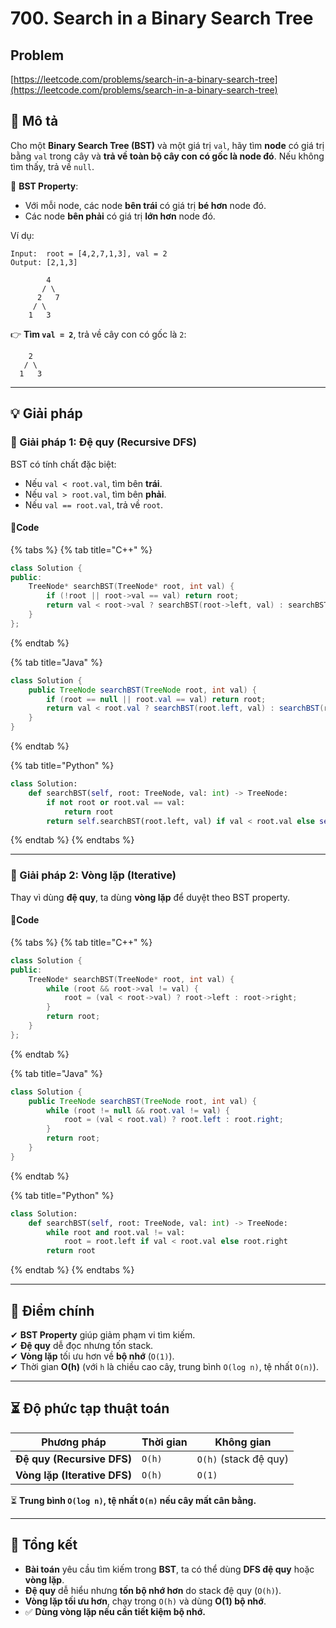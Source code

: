 # 700. Search in a Binary Search Tree

## **Problem**

[https://leetcode.com/problems/search-in-a-binary-search-tree](https://leetcode.com/problems/search-in-a-binary-search-tree)

## **📌 Mô tả**

Cho một **Binary Search Tree (BST)** và một giá trị `val`, hãy tìm **node** có giá trị bằng `val` trong cây và **trả về toàn bộ cây con có gốc là node đó**. Nếu không tìm thấy, trả về `null`.

🔹 **BST Property**:

* Với mỗi node, các node **bên trái** có giá trị **bé hơn** node đó.
* Các node **bên phải** có giá trị **lớn hơn** node đó.

Ví dụ:

```
Input:  root = [4,2,7,1,3], val = 2  
Output: [2,1,3]
```

```
        4
       / \
      2   7
     / \    
    1   3  
```

👉 **Tìm `val = 2`**, trả về cây con có gốc là `2`:

```
    2
   / \
  1   3
```

***

## **💡 Giải pháp**

### **🔹 Giải pháp 1: Đệ quy (Recursive DFS)**

BST có tính chất đặc biệt:

* Nếu `val < root.val`, tìm bên **trái**.
* Nếu `val > root.val`, tìm bên **phải**.
* Nếu `val == root.val`, trả về `root`.

#### 📜Code&#x20;

{% tabs %}
{% tab title="C++" %}
```cpp
class Solution {
public:
    TreeNode* searchBST(TreeNode* root, int val) {
        if (!root || root->val == val) return root;
        return val < root->val ? searchBST(root->left, val) : searchBST(root->right, val);
    }
};
```
{% endtab %}

{% tab title="Java" %}
```java
class Solution {
    public TreeNode searchBST(TreeNode root, int val) {
        if (root == null || root.val == val) return root;
        return val < root.val ? searchBST(root.left, val) : searchBST(root.right, val);
    }
}
```
{% endtab %}

{% tab title="Python" %}
```python
class Solution:
    def searchBST(self, root: TreeNode, val: int) -> TreeNode:
        if not root or root.val == val:
            return root
        return self.searchBST(root.left, val) if val < root.val else self.searchBST(root.right, val)
```
{% endtab %}
{% endtabs %}



***

### **🔹 Giải pháp 2: Vòng lặp (Iterative)**

Thay vì dùng **đệ quy**, ta dùng **vòng lặp** để duyệt theo BST property.

#### 📜Code&#x20;

{% tabs %}
{% tab title="C++" %}
```cpp
class Solution {
public:
    TreeNode* searchBST(TreeNode* root, int val) {
        while (root && root->val != val) {
            root = (val < root->val) ? root->left : root->right;
        }
        return root;
    }
};
```
{% endtab %}

{% tab title="Java" %}
```java
class Solution {
    public TreeNode searchBST(TreeNode root, int val) {
        while (root != null && root.val != val) {
            root = (val < root.val) ? root.left : root.right;
        }
        return root;
    }
}
```


{% endtab %}

{% tab title="Python" %}
```python
class Solution:
    def searchBST(self, root: TreeNode, val: int) -> TreeNode:
        while root and root.val != val:
            root = root.left if val < root.val else root.right
        return root
```


{% endtab %}
{% endtabs %}

***

## **🎯 Điểm chính**

✔ **BST Property** giúp giảm phạm vi tìm kiếm.\
✔ **Đệ quy** dễ đọc nhưng tốn stack.\
✔ **Vòng lặp** tối ưu hơn về **bộ nhớ** (`O(1)`).\
✔ Thời gian **O(h)** (với `h` là chiều cao cây, trung bình `O(log n)`, tệ nhất `O(n)`).

***

## **⏳ Độ phức tạp thuật toán**

| Phương pháp                  | Thời gian | Không gian            |
| ---------------------------- | --------- | --------------------- |
| **Đệ quy (Recursive DFS)**   | `O(h)`    | `O(h)` (stack đệ quy) |
| **Vòng lặp (Iterative DFS)** | `O(h)`    | `O(1)`                |

⏳ **Trung bình `O(log n)`, tệ nhất `O(n)` nếu cây mất cân bằng.**

***

## **📌 Tổng kết**

* **Bài toán** yêu cầu tìm kiếm trong **BST**, ta có thể dùng **DFS đệ quy** hoặc **vòng lặp**.
* **Đệ quy** dễ hiểu nhưng **tốn bộ nhớ hơn** do stack đệ quy (`O(h)`).
* **Vòng lặp tối ưu hơn**, chạy trong `O(h)` và dùng **O(1) bộ nhớ**.
* ✅ **Dùng vòng lặp nếu cần tiết kiệm bộ nhớ.**
